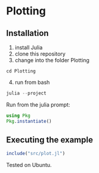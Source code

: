 # Plotting

## Installation
1. install Julia
2. clone this repository
3. change into the folder Plotting
```
cd Plotting
```
4. run from bash
```julia
julia --project
```
Run from the julia prompt:
```julia
using Pkg
Pkg.instantiate()
```
## Executing the example
```julia
include("src/plot.jl")
```

Tested on Ubuntu.
